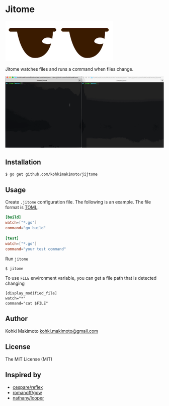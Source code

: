 # Jitome

![logo.png](logo.png)

Jitome watches files and runs a command when files change.

![jitome.gif](jitome.gif)

## Installation

```
$ go get github.com/kohkimakimoto/jijtome
```

## Usage

Create `.jitome` configuration file. The following is an example. The file format is [TOML](https://github.com/toml-lang/toml).

```toml
[build]
watch=["*.go"]
command="go build"

[test]
watch=["*.go"]
command="your test command"
```

Run `jitome`

```
$ jitome
```

To use `FILE` environment variable, you can get a file path that is detected changing

```
[display_modified_file]
watch="*"
command="cat $FILE"
```

## Author

Kohki Makimoto <kohki.makimoto@gmail.com>

## License

The MIT License (MIT)

## Inspired by

* [cespare/reflex](https://github.com/cespare/reflex)
* [romanoff/gow](https://github.com/romanoff/gow)
* [nathany/looper](https://github.com/nathany/looper)
